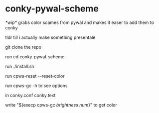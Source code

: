# conky-pywal-scheme
*\*wip\** grabs color scames from pywal and makes it easer to add them to conky

tldr till i actually make something presentale

git clone the repo

run cd conky-pywal-scheme

run ./install.sh

run cpws-reset --reset-color

run cpws-gc -h to see options

in conky.conf conky.text

write "${execp cpws-gc *brightness num*}" to get color
